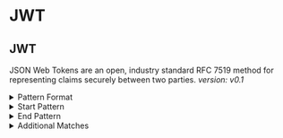 <!-- WARNING: This README is generated automatically
-->

<!-- markdownlint-disable no-inline-html -->

# JWT

## JWT


JSON Web Tokens are an open, industry standard RFC 7519 method for representing claims securely between two parties.
_version: v0.1_



<details>
<summary>Pattern Format</summary>

```regex
e(?:y[IJ]|yL[CD]|yA[JKgi]|w[ko][JKgi])[A-Za-z0-9_-]{10,}(?:fQ|[3HXn]0|[1BFJNRVZdhlpx]9)={0,2}\.e(?:y[IJ]|yL[CD]|yA[JKgi]|w[ko][JKgi])[A-Za-z0-9_-]{10,}(?:fQ|[3HXn]0|[1BFJNRVZdhlpx]9)={0,2}(?:\.?[A-Za-z0-9_-]+={0,2})?
```

</details>

<details>
<summary>Start Pattern</summary>

```regex
[^0-9A-Za-z_.-]|\A
```

</details><details>
<summary>End Pattern</summary>

```regex
[^0-9A-Za-z_.=-]|\z
```

</details>

<details>
<summary>Additional Matches</summary>

Add these additional matches to the [Secret Scanning Custom Pattern](https://docs.github.com/en/enterprise-cloud@latest/code-security/secret-scanning/defining-custom-patterns-for-secret-scanning#example-of-a-custom-pattern-specified-using-additional-requirements).


- Not Match:

  ```regex
  ^eyJhbGciOiJIUzI1NiIsInR5cCI6IkpXVCJ9\.eyJrZXkiOiJrZXkxIiwiZXhwIjo[A-Za-z0-9_-]+(JlgtQW16LVNpZ25lZEhlYWRlcnM9aG9zdCZhY3Rvcl9pZD0wJmtleV9pZD0wJnJlcG9faWQ9MCJ9|ZYLUFtei1TaWduZWRIZWFkZXJzPWhvc3QmYWN0b3JfaWQ9MCZrZXlfaWQ9MCZyZXBvX2lkPTAifQ|mWC1BbXotU2lnbmVkSGVhZGVycz1ob3N0JmFjdG9yX2lkPTAma2V5X2lkPTAmcmVwb19pZD0wIn0)
  ```

</details>